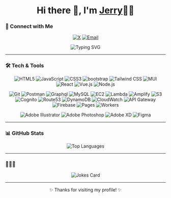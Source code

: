 <h1 align="center">Hi there 👋, I'm <a href="https://yourwebsite.com">Jerry</a>👨‍💻</h1>

<!-- <p align="center"> -->
<!--   <a href="https://www.linkedin.com/in/yourname/"><img src="https://img.shields.io/badge/LinkedIn-YourName-blue?style=for-the-badge&logo=linkedin" alt="LinkedIn"></a> -->
<!--   <a href="https://twitter.com/yourhandle"><img src="https://img.shields.io/badge/Twitter-@YourHandle-1DA1F2?style=for-the-badge&logo=twitter" alt="Twitter"></a> -->
<!--   <a href="mailto:youremail@example.com"><img src="https://img.shields.io/badge/Email-YourEmail-D14836?style=for-the-badge&logo=gmail&logoColor=white" alt="Email"></a> -->
<!--   <a href="https://yourblog.com"><img src="https://img.shields.io/badge/Blog-YourBlog-FF5722?style=for-the-badge&logo=rss" alt="Blog"></a> -->
<!--   <img src="https://komarev.com/ghpvc/?username=ms0242808&style=for-the-badge" alt="Profile Views"> --> 
<!-- </p> -->
### 🔗 Connect with Me
<p align="center">
  <a href="https://twitter.com/ms0242808"><img src="https://img.shields.io/badge/@ms0242808-000000?style=for-the-badge&logo=x" alt="X"></a>
  <a href="mailto:ms0242808@gmail.com"><img src="https://img.shields.io/badge/Gmail-D14836?style=for-the-badge&logo=gmail&logoColor=white" alt="Email"></a>
</p>

<p align="center">
  <img src="https://readme-typing-svg.demolab.com?font=Fira+Code&weight=500&size=26&pause=1000&color=36BCF7&center=true&vCenter=true&width=500&height=60&lines=Full-Stack+Developer;Lifelong+Learner;Always+Exploring+New+Tech!;👯+SpaceX+Neuralink+Tesla+🌱;My+brother+does+not+call+Tom!" alt="Typing SVG">
</p>

---

### 🛠️ Tech & Tools

<p align="center">
  <img src="https://img.shields.io/badge/-HTML5-E34F26?style=for-the-badge&logo=html5&logoColor=white" alt="HTML5">
  <img src="https://img.shields.io/badge/-JavaScript-F7DF1E?style=for-the-badge&logo=javascript&logoColor=black" alt="JavaScript">
  <img src="https://img.shields.io/badge/-CSS3-1572B6?style=for-the-badge&logo=css3&logoColor=white" alt="CSS3">
  <img src="https://img.shields.io/badge/-Bootstrap-7952B3?style=for-the-badge&logo=bootstrap&logoColor=white" alt="bootstrap">
  <img src="https://img.shields.io/badge/-Tailwind%20CSS-38B2AC?style=for-the-badge&logo=tailwind-css&logoColor=white" alt="Tailwind CSS">
  <img src="https://img.shields.io/badge/-MUI-007FFF?style=for-the-badge&logo=mui&logoColor=white" alt="MUI">
  <img src="https://img.shields.io/badge/-React-61DAFB?style=for-the-badge&logo=react&logoColor=black" alt="React">
  <img src="https://img.shields.io/badge/-Vue.js-4FC08D?style=for-the-badge&logo=vue.js&logoColor=white" alt="Vue.js">
  <img src="https://img.shields.io/badge/-Node.js-339933?style=for-the-badge&logo=node.js&logoColor=white" alt="Node.js">
</p>
 <p align="center">
  <img src="https://img.shields.io/badge/-Git-F05032?style=for-the-badge&logo=git&logoColor=white" alt="Git">
  <img src="https://img.shields.io/badge/-Postman-FF6C37?style=for-the-badge&logo=postman&logoColor=white" alt="Postman"> 
  <img src="https://img.shields.io/badge/-Graphql-E10098?style=for-the-badge&logo=graphql&logoColor=white" alt="Graphql">
  <img src="https://img.shields.io/badge/-MySQL-4479A1?style=for-the-badge&logo=mysql&logoColor=white" alt="MySQL">
  <img src="https://img.shields.io/badge/-EC2-FF9900?style=for-the-badge&logo=amazonec2&logoColor=white" alt="EC2">
  <img src="https://img.shields.io/badge/-Lambda-FF9900?style=for-the-badge&logo=awslambda&logoColor=white" alt="Lambda">
  <img src="https://img.shields.io/badge/-Amplify-FF9900?style=for-the-badge&logo=awsamplify&logoColor=white" alt="Amplify">
  <img src="https://img.shields.io/badge/-S3-569A31?style=for-the-badge&logo=amazons3&logoColor=white" alt="S3">
  <img src="https://img.shields.io/badge/-Cognito-DD344C?style=for-the-badge&logo=amazoncognito&logoColor=white" alt="Cognito">
  <img src="https://img.shields.io/badge/-Route53-8C4FFF?style=for-the-badge&logo=amazonroute53&logoColor=white" alt="Route53">
  <img src="https://img.shields.io/badge/-DynamoDB-4053D6?style=for-the-badge&logo=amazondynamodb&logoColor=white" alt="DynamoDB">
  <img src="https://img.shields.io/badge/-CloudWatch-FF4F8B?style=for-the-badge&logo=amazoncloudwatch&logoColor=white" alt="CloudWatch">
  <img src="https://img.shields.io/badge/-API Gateway-FF4F8B?style=for-the-badge&logo=amazonapigateway&logoColor=white" alt="API Gateway">
  <img src="https://img.shields.io/badge/-Firebase-DD2C00?style=for-the-badge&logo=firebase&logoColor=white" alt="Firebase">
  <img src="https://img.shields.io/badge/-Pages-F38020?style=for-the-badge&logo=cloudflarepages&logoColor=white" alt="Pages">
  <img src="https://img.shields.io/badge/-Workers-F38020?style=for-the-badge&logo=cloudflareworkers&logoColor=white" alt="Workers">
</p>
 <p align="center">
  <img src="https://img.shields.io/badge/-Adobe%20Illustrator-FF9A00?style=for-the-badge&logo=adobe-illustrator&logoColor=white" alt="Adobe Illustrator">
  <img src="https://img.shields.io/badge/-Adobe%20Photoshop-31A8FF?style=for-the-badge&logo=adobe-photoshop&logoColor=white" alt="Adobe Photoshop">
  <img src="https://img.shields.io/badge/-Adobe%20XD-FF61F6?style=for-the-badge&logo=adobe-xd&logoColor=white" alt="Adobe XD">
  <img src="https://img.shields.io/badge/-Figma-F24E1E?style=for-the-badge&logo=figma&logoColor=white" alt="Figma">
</p>

---

### 📊 GitHub Stats
<!--
<p align="center">
  <img src="https://github-readme-stats.vercel.app/api?username=ms0242808&show_icons=true&theme=radical" alt="Your Name's GitHub stats">
</p>
-->
<p align="center">
  <img src="https://github-readme-stats.vercel.app/api/top-langs/?username=ms0242808&layout=compact&theme=radical" alt="Top Languages">
</p>

---
<!--
### 🏆 GitHub Trophies

<p align="center">
  <img src="https://github-profile-trophy.vercel.app/?username=ms0242808&theme=onedark&no-frame=true&column=7" alt="GitHub Trophies">
</p>

---
-->
### 🥸🥸🥸

<p align="center">
  <img src="https://readme-jokes.vercel.app/api?hideBorder&theme=radical" alt="Jokes Card">
</p>

---

<p align="center">✨ Thanks for visiting my profile! ✨</p>
